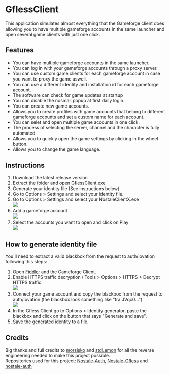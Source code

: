 # GflessClient

This application simulates almost everything that the Gameforge client does allowing you to have multiple gameforge accounts in the same launcher and open several game clients with just one click.

## Features

* You can have multiple gameforge accounts in the same launcher.
* You can log in with your gameforge accounts through a proxy server.
* You can use custom game clients for each gameforge account in case you want to proxy the game aswell.
* You can use a different identity and installation id for each gameforge account.
* The software can check for game updates at startup
* You can disable the nosmall popup at first daily login.
* You can create new game accounts.
* Allows you to create profiles with game accounts that belong to different gameforge accounts and set a custom name for each account.
* You can selet and open multiple game accounts in one click.
* The process of selecting the server, channel and the character is fully automated.
* Allows you to quickly open the game settings by clicking in the wheel button.
* Allows you to change the game language.

## Instructions

1. Download the latest release version
2. Extract the folder and open GflessClient.exe
3. Generate your identity file (See instructions below)
4. Go to Options > Settings and select your identity file.
5. Go to Options > Settings and select your NostaleClientX.exe<br> 
   ![](https://cdn.discordapp.com/attachments/913546241370112010/993510428070137896/unknown.png)
6. Add a gameforge account<br>
   ![](https://media.discordapp.net/attachments/739413308192325633/898543778627989524/unknown.png)
7. Select the accounts you want to open and click on Play<br>
   ![](https://media.discordapp.net/attachments/739413308192325633/898544878450012200/unknown.png)

## How to generate identity file

You'll need to extract a valid blackbox from the request to auth/iovation following this steps:

1. Open [Fiddler](https://www.telerik.com/download/fiddler-b) and the Gameforge Client.
2. Enable HTTPS traffic decryption / Tools > Options > HTTPS > Decrypt HTTPS traffic.<br>![](https://cdn.discordapp.com/attachments/913546241370112010/993508702713823302/unknown.png)
3. Connect your game account and copy the blackbox from the request to auth/iovation (the blackbox look something like "tra:JVqc0...")<br>![](https://cdn.discordapp.com/attachments/913546241370112010/993509372586106930/unknown.png)
4. In the Gfless Client go to Options > Identity generator, paste the blackbox and click on the button that says "Generate and save".
5. Save the generated identity to a file.

## Credits

Big thanks and full credits to [morsisko](https://github.com/morsisko) and [stdLemon](https://github.com/stdLemon) for all the reverse engineering needed to make this project possible.<br>
Repositories used for this project: [Nostale-Auth](https://github.com/morsisko/NosTale-Auth), [Nostale-Gfless](https://github.com/morsisko/NosTale-Gfless) and [nostale-auth](https://github.com/stdLemon/nostale-auth)
